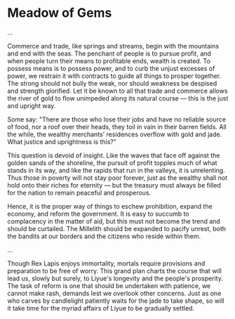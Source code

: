 # Meadow of Gems

...

Commerce and trade, like springs and streams, begin with the mountains and end with the seas. The penchant of people is
to pursue profit, and when people turn their means to profitable ends, wealth is created. To possess means is to possess
power, and to curb the unjust excesses of power, we restrain it with contracts to guide all things to prosper together.
The strong should not bully the weak, nor should weakness be despised and strength glorified. Let it be known to all
that trade and commerce allows the river of gold to flow unimpeded along its natural course — this is the just and
upright way.

Some say: "There are those who lose their jobs and have no reliable source of food, nor a roof over their heads, they
toil in vain in their barren fields. All the while, the wealthy merchants' residences overflow with gold and jade. What
justice and uprightness is this?"

This question is devoid of insight. Like the waves that face off against the golden sands of the shoreline, the pursuit
of profit topples much of what stands in its way, and like the rapids that run in the valleys, it is unrelenting. Thus
those in poverty will not stay poor forever, just as the wealthy shall not hold onto their riches for eternity — but the
treasury must always be filled for the nation to remain peaceful and prosperous.

Hence, it is the proper way of things to eschew prohibition, expand the economy, and reform the government. It is easy
to succumb to complacency in the matter of aid, but this must not become the trend and should be curtailed. The
Millelith should be expanded to pacify unrest, both the bandits at our borders and the citizens who reside within them.

...

Though Rex Lapis enjoys immortality, mortals require provisions and preparation to be free of worry. This grand plan
charts the course that will lead us, slowly but surely, to Liyue's longevity and the people's prosperity. The task of
reform is one that should be undertaken with patience, we cannot make rash, demands lest we overlook other concerns.
Just as one who carves by candlelight patiently waits for the jade to take shape, so will it take time for the myriad
affairs of Liyue to be gradually settled.
